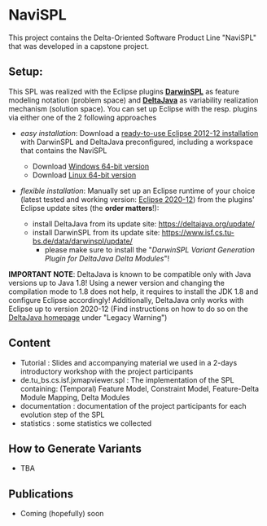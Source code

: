# NaviSPL

This project contains the Delta-Oriented Software Product Line "NaviSPL" that was developed in a capstone project.

## Setup:
This SPL was realized with the Eclipse plugins **[DarwinSPL](https://gitlab.com/DarwinSPL/DarwinSPL)** as feature modeling notation (problem space) and **[DeltaJava](https://deltajava.org/)** as variability realization mechanism (solution space).
You can set up Eclipse with the resp. plugins via either one of the 2 following approaches

* *easy installation*: Download a [ready-to-use Eclipse 2012-12 installation](https://github.com/TUBS-ISF/NaviSPL/releases/tag/ready-to-use) with DarwinSPL and DeltaJava preconfigured, including a workspace that contains the NaviSPL
  * Download [Windows 64-bit version](https://github.com/TUBS-ISF/NaviSPL/releases/download/ready-to-use/eclipse-deltaj-darwinspl-navigationspl-win64.zip)
  * Download [Linux 64-bit version](https://github.com/TUBS-ISF/NaviSPL/releases/download/ready-to-use/eclipse-deltaj-darwinspl-navigationspl-linux.tar.gz)

* *flexible installation*: Manually set up an Eclipse runtime of your choice (latest tested and working version: [Eclipse 2020-12](https://www.eclipse.org/downloads/packages/release/2020-12/r/eclipse-modeling-tools)) from the plugins' Eclipse update sites (the **order matters**!):
  * install DeltaJava from its update site: https://deltajava.org/update/
  * install DarwinSPL from its update site: https://www.isf.cs.tu-bs.de/data/darwinspl/update/
    * please make sure to install the "*DarwinSPL Variant Generation Plugin for DeltaJava Delta Modules*"!

**IMPORTANT NOTE**: DeltaJava is known to be compatible only with Java versions up to Java 1.8! Using a newer version and changing the compilation mode to 1.8 does not help, it requires to install the JDK 1.8 and configure Eclipse accordingly! Additionally, DeltaJava only works with Eclipse up to version 2020-12 (Find instructions on how to do so on the [DeltaJava homepage](https://deltajava.org/#installation_prepacked) under "Legacy Warning")

## Content
* Tutorial : Slides and accompanying material we used in a 2-days introductory workshop with the project participants
* de.tu_bs.cs.isf.jxmapviewer.spl : The implementation of the SPL containing: (Temporal) Feature Model, Constraint Model, Feature-Delta Module Mapping, Delta Modules
* documentation : documentation of the project participants for each evolution step of the SPL
* statistics : some statistics we collected

## How to Generate Variants
* TBA

## Publications
* Coming (hopefully) soon
